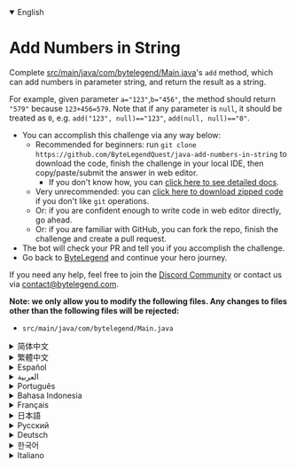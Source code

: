 <details open='true'>
<summary>English</summary>

# Add Numbers in String

Complete [src/main/java/com/bytelegend/Main.java](https://github.com/ByteLegendQuest/java-add-numbers-in-string/blob/main/src/main/java/com/bytelegend/Main.java)'s `add` method, which can add numbers in parameter string,
and return the result as a string.

For example, given parameter `a="123"`,`b="456"`, the method should return `"579"` because `123+456=579`.
Note that if any parameter is `null`, it should be treated as `0`, e.g. `add("123", null)=="123"`, `add(null, null)=="0"`.

- You can accomplish this challenge via any way below:
  - Recommended for beginners: run `git clone https://github.com/ByteLegendQuest/java-add-numbers-in-string` to download the code,
    finish the challenge in your local IDE, then copy/paste/submit the answer in web editor.
    - If you don't know how, you can [click here to see detailed docs](https://github.com/ByteLegendQuest/java-add-numbers-in-string/blob/main/docs/en/clone-and-import.md).
  - Very unrecommended: you can [click here to download zipped code](https://codeload.github.com/ByteLegendQuest/java-add-numbers-in-string/zip/refs/heads/main) if you don't like `git` operations.
  - Or: if you are confident enough to write code in web editor directly, go ahead.
  - Or: if you are familiar with GitHub, you can fork the repo, finish the challenge and create a pull request.
- The bot will check your PR and tell you if you accomplish the challenge.
- Go back to [ByteLegend](https://bytelegend.com) and continue your hero journey.

If you need any help, feel free to join the [Discord Community](https://discord.gg/35RreUUGWt) or contact us via [contact@bytelegend.com](mailto:contact@bytelegend.com).

**Note: we only allow you to modify the following files.
Any changes to files other than the following files will be rejected:**

- `src/main/java/com/bytelegend/Main.java`
</details>
<details>
<summary>简体中文</summary>

# 将字符串中的数字相加

实现[src/main/java/com/bytelegend/Main.java](https://github.com/ByteLegendQuest/java-add-numbers-in-string/blob/main/src/main/java/com/bytelegend/Main.java)中的`add`方法，使之能将参数字符串中的数字相加后返回。
例如，给定`a="123"`,`b="456"`，返回`"579"`，因为`123+456=579`
注意，若参数为`null`，则当作`0`处理，即`add("123", null)=="123"`, `add(null, null)=="0"`。

- 你可以使用以下任意一种方法完成挑战：
  - 初学者推荐：运行`git clone https://git.bytelegend.com/ByteLegendQuest/java-add-numbers-in-string`将代码下载到本地，在本地使用IDE调试完成后复制到网页编辑器里提交。
    - 如果你不知道怎么做，可以点击[这里查看详细文档](https://github.com/ByteLegendQuest/java-add-numbers-in-string/blob/main/docs/zh_hans/clone-and-import.md)。
  - 非常不推荐：如果你实在不喜欢`git`命令行操作，你可以[点击这里直接下载打包好的代码](https://ghcodeload.bytelegend.com/ByteLegendQuest/java-add-numbers-in-string/zip/refs/heads/main)。
  - 或者：如果你非常自信不需要下载代码到本地调试，可以使用网页编辑器直接提交。
  - 或者：如果你对GitHub非常熟悉，你可以fork仓库、完成挑战后，创建一个Pull Request。
- 机器人将会检查你的答案，告诉你你是否通过了挑战。
- 回到[字节传说](https://bytelegend.com)，然后继续你的英雄旅程。

如果你需要任何帮助，欢迎加入官方玩家QQ群（在[首页](https://bytelegend.com)右下角的`联系 & 关于`菜单里可以找到入群方式）或者[Discord社区](https://discord.gg/35RreUUGWt)，或email至[contact@bytelegend.com](mailto:contact@bytelegend.com)。

**注意：我们只允许您修改以下文件，任何对其他文件的修改都会被拒绝：**

- `src/main/java/com/bytelegend/Main.java`
</details>
<details>
<summary>繁體中文</summary>

<h1>在字符串中添加數字</h1><p>完成<a href="https://github.com/ByteLegendQuest/java-add-numbers-in-string/blob/main/src/main/java/com/bytelegend/Main.java" target="_blank">src/main/java/com/bytelegend/Main.java</a>的<code class="notranslate">add</code>方法，可以在參數字符串中添加數字，並將結果作為字符串返回。</p><p>例如，給定參數<code class="notranslate">a=&quot;123&quot;</code> , <code class="notranslate">b=&quot;456&quot;</code> ，該方法應該返回<code class="notranslate">&quot;579&quot;</code>因為<code class="notranslate">123+456=579</code> 。請注意，如果任何參數為<code class="notranslate">null</code> ，則應將其視為<code class="notranslate">0</code> ，例如<code class="notranslate">add(&quot;123&quot;, null)==&quot;123&quot;</code> ， <code class="notranslate">add(null, null)==&quot;0&quot;</code> 。</p><ul><li>您可以通過以下任何方式完成此挑戰：<ul><li>推薦給初學者：運行<code class="notranslate">git clone https://github.com/ByteLegendQuest/java-add-numbers-in-string</code>下載代碼，在本地 IDE 中完成挑戰，然後在網頁編輯器中復制/粘貼/提交答案.<ul><li>如果您不知道如何操作，可以<a href="https://github.com/ByteLegendQuest/java-add-numbers-in-string/blob/main/docs/en/clone-and-import.md" target="_blank">單擊此處查看詳細文檔</a>。</li></ul></li><li>非常不推薦：如果你不喜歡<code class="notranslate">git</code>操作，可以<a href="https://codeload.github.com/ByteLegendQuest/java-add-numbers-in-string/zip/refs/heads/main" target="_blank">點擊這裡下載壓縮代碼</a>。</li><li>或者：如果您有足夠的信心直接在 Web 編輯器中編寫代碼，請繼續。</li><li>或者：如果您熟悉 GitHub，您可以分叉存儲庫，完成挑戰並創建拉取請求。</li></ul></li><li>機器人會檢查你的 PR 並告訴你是否完成了挑戰。</li><li>回到<a href="https://bytelegend.com" target="_blank">ByteLegend</a>繼續你的英雄之旅。</li></ul><p>如果您需要任何幫助，請隨時加入<a href="https://discord.gg/35RreUUGWt" target="_blank">Discord 社區</a>或通過<a href="mailto:contact@bytelegend.com" target="_blank">contact@bytelegend.com</a>聯繫我們。</p><p><strong>注意：我們只允許您修改以下文件。對以下文件以外的文件的任何更改都將被拒絕：</strong></p><ul><li> <code class="notranslate">src/main/java/com/bytelegend/Main.java</code></li></ul></details>
<details>
<summary>Español</summary>

<h1>Agregar números en cadena</h1><p> Complete el método <code class="notranslate">add</code> de <a href="https://github.com/ByteLegendQuest/java-add-numbers-in-string/blob/main/src/main/java/com/bytelegend/Main.java" target="_blank">src/main/java/com/bytelegend/Main.java</a> , que puede agregar números en la cadena de parámetros y devolver el resultado como una cadena.</p><p> Por ejemplo, dado el parámetro <code class="notranslate">a=&quot;123&quot;</code> , <code class="notranslate">b=&quot;456&quot;</code> , el método debería devolver <code class="notranslate">&quot;579&quot;</code> porque <code class="notranslate">123+456=579</code> . Tenga en cuenta que si algún parámetro es <code class="notranslate">null</code> , debe tratarse como <code class="notranslate">0</code> , por ejemplo, <code class="notranslate">add(&quot;123&quot;, null)==&quot;123&quot;</code> , <code class="notranslate">add(null, null)==&quot;0&quot;</code> .</p><ul><li> Puede lograr este desafío de cualquier manera a continuación:<ul><li> Recomendado para principiantes: ejecute <code class="notranslate">git clone https://github.com/ByteLegendQuest/java-add-numbers-in-string</code> para descargar el código, finalice el desafío en su IDE local, luego copie/pegue/envíe la respuesta en el editor web .<ul><li> Si no sabe cómo hacerlo, puede <a href="https://github.com/ByteLegendQuest/java-add-numbers-in-string/blob/main/docs/en/clone-and-import.md" target="_blank">hacer clic aquí para ver los documentos detallados</a> .</li></ul></li><li> Muy poco recomendado: puede <a href="https://codeload.github.com/ByteLegendQuest/java-add-numbers-in-string/zip/refs/heads/main" target="_blank">hacer clic aquí para descargar el código comprimido</a> si no le gustan las operaciones de <code class="notranslate">git</code> .</li><li> O: si tiene la confianza suficiente para escribir código en el editor web directamente, adelante.</li><li> O: si está familiarizado con GitHub, puede bifurcar el repositorio, finalizar el desafío y crear una solicitud de incorporación de cambios.</li></ul></li><li> El bot verificará tu PR y te dirá si logras el desafío.</li><li> Regrese a <a href="https://bytelegend.com" target="_blank">ByteLegend</a> y continúe su viaje de héroe.</li></ul><p> Si necesita ayuda, no dude en unirse a la <a href="https://discord.gg/35RreUUGWt" target="_blank">comunidad de Discord</a> o contáctenos a través de <a href="mailto:contact@bytelegend.com" target="_blank">contact@bytelegend.com</a> .</p><p> <strong>Nota: solo le permitimos modificar los siguientes archivos. Cualquier cambio en los archivos que no sean los siguientes archivos será rechazado:</strong></p><ul><li> <code class="notranslate">src/main/java/com/bytelegend/Main.java</code></li></ul></details>
<details>
<summary>العربية</summary>

<h1 style=";text-align:right;direction:rtl">أضف أرقامًا في سلسلة</h1><p style=";text-align:right;direction:rtl"> أكمل <a href="https://github.com/ByteLegendQuest/java-add-numbers-in-string/blob/main/src/main/java/com/bytelegend/Main.java" target="_blank">src / main / java / com / bytelegend / Main.java</a> طريقة <code class="notranslate">add</code> ، والتي يمكنها إضافة أرقام في سلسلة المعلمات ، وإرجاع النتيجة كسلسلة.</p><p style=";text-align:right;direction:rtl"> على سبيل المثال ، معطى المعلمة <code class="notranslate">a=&quot;123&quot;</code> ، <code class="notranslate">b=&quot;456&quot;</code> ، يجب أن تُرجع الطريقة <code class="notranslate">&quot;579&quot;</code> لأن <code class="notranslate">123+456=579</code> . لاحظ أنه إذا كانت أي معلمة <code class="notranslate">null</code> ، فيجب معاملتها على أنها <code class="notranslate">0</code> ، على سبيل المثال <code class="notranslate">add(&quot;123&quot;, null)==&quot;123&quot;</code> ، <code class="notranslate">add(null, null)==&quot;0&quot;</code> .</p><ul style=";text-align:right;direction:rtl"><li style=";text-align:right;direction:rtl"> يمكنك إنجاز هذا التحدي بأي طريقة أدناه:<ul style=";text-align:right;direction:rtl"><li style=";text-align:right;direction:rtl"> موصى به للمبتدئين: قم بتشغيل <code class="notranslate">git clone https://github.com/ByteLegendQuest/java-add-numbers-in-string</code> لتنزيل الكود ، وإنهاء التحدي في IDE المحلي الخاص بك ، ثم نسخ / لصق / إرسال الإجابة في محرر الويب .<ul style=";text-align:right;direction:rtl"><li style=";text-align:right;direction:rtl"> إذا كنت لا تعرف كيف يمكنك <a href="https://github.com/ByteLegendQuest/java-add-numbers-in-string/blob/main/docs/en/clone-and-import.md" target="_blank">النقر هنا لمشاهدة المستندات التفصيلية</a> .</li></ul></li><li style=";text-align:right;direction:rtl"> غير موصى به على الإطلاق: يمكنك <a href="https://codeload.github.com/ByteLegendQuest/java-add-numbers-in-string/zip/refs/heads/main" target="_blank">النقر هنا لتنزيل رمز مضغوط</a> إذا كنت لا تحب عمليات <code class="notranslate">git</code> .</li><li style=";text-align:right;direction:rtl"> أو: إذا كنت واثقًا بدرجة كافية من كتابة التعليمات البرمجية في محرر الويب مباشرةً ، فابدأ.</li><li style=";text-align:right;direction:rtl"> أو: إذا كنت معتادًا على GitHub ، فيمكنك تفرع الريبو وإنهاء التحدي وإنشاء طلب سحب.</li></ul></li><li style=";text-align:right;direction:rtl"> سيتحقق الروبوت من العلاقات العامة الخاصة بك ويخبرك إذا أنجزت التحدي.</li><li style=";text-align:right;direction:rtl"> ارجع إلى <a href="https://bytelegend.com" target="_blank">ByteLegend وتابع</a> رحلة بطلك.</li></ul><p style=";text-align:right;direction:rtl"> إذا كنت بحاجة إلى أي مساعدة ، فلا تتردد في الانضمام إلى <a href="https://discord.gg/35RreUUGWt" target="_blank">مجتمع Discord</a> أو الاتصال بنا عبر <a href="mailto:contact@bytelegend.com" target="_blank">contact@bytelegend.com</a> .</p><p style=";text-align:right;direction:rtl"> <strong>ملاحظة: نسمح لك فقط بتعديل الملفات التالية. سيتم رفض أي تغييرات يتم إجراؤها على الملفات بخلاف الملفات التالية:</strong></p><ul style=";text-align:right;direction:rtl"><li style=";text-align:right;direction:rtl"> <code class="notranslate">src/main/java/com/bytelegend/Main.java</code></li></ul></details>
<details>
<summary>Português</summary>

<h1>Adicionar números na string</h1><p> Complete o método <code class="notranslate">add</code> de <a href="https://github.com/ByteLegendQuest/java-add-numbers-in-string/blob/main/src/main/java/com/bytelegend/Main.java" target="_blank">src/main/java/com/bytelegend/Main.java</a> , que pode adicionar números na string de parâmetro e retornar o resultado como uma string.</p><p> Por exemplo, dado o parâmetro <code class="notranslate">a=&quot;123&quot;</code> , <code class="notranslate">b=&quot;456&quot;</code> , o método deve retornar <code class="notranslate">&quot;579&quot;</code> porque <code class="notranslate">123+456=579</code> . Observe que, se algum parâmetro for <code class="notranslate">null</code> , ele deve ser tratado como <code class="notranslate">0</code> , por exemplo, <code class="notranslate">add(&quot;123&quot;, null)==&quot;123&quot;</code> , <code class="notranslate">add(null, null)==&quot;0&quot;</code> .</p><ul><li> Você pode realizar este desafio de qualquer maneira abaixo:<ul><li> Recomendado para iniciantes: execute <code class="notranslate">git clone https://github.com/ByteLegendQuest/java-add-numbers-in-string</code> para baixar o código, conclua o desafio em seu IDE local e copie/cole/envie a resposta no editor da web .<ul><li> Se você não sabe como, você pode <a href="https://github.com/ByteLegendQuest/java-add-numbers-in-string/blob/main/docs/en/clone-and-import.md" target="_blank">clicar aqui para ver documentos detalhados</a> .</li></ul></li><li> Muito não recomendado: você pode <a href="https://codeload.github.com/ByteLegendQuest/java-add-numbers-in-string/zip/refs/heads/main" target="_blank">clicar aqui para baixar o código zipado</a> se não gostar das operações do <code class="notranslate">git</code> .</li><li> Ou: se você estiver confiante o suficiente para escrever código diretamente no editor da web, vá em frente.</li><li> Ou: se você estiver familiarizado com o GitHub, você pode bifurcar o repositório, terminar o desafio e criar uma solicitação de pull.</li></ul></li><li> O bot verificará seu PR e informará se você cumprir o desafio.</li><li> Volte para <a href="https://bytelegend.com" target="_blank">ByteLegend</a> e continue sua jornada de herói.</li></ul><p> Se precisar de ajuda, sinta-se à vontade para se juntar à <a href="https://discord.gg/35RreUUGWt" target="_blank">Comunidade Discord</a> ou entre em contato conosco via <a href="mailto:contact@bytelegend.com" target="_blank">contact@bytelegend.com</a> .</p><p> <strong>Nota: só permitimos que você modifique os seguintes arquivos. Quaisquer alterações em arquivos que não sejam os arquivos a seguir serão rejeitadas:</strong></p><ul><li> <code class="notranslate">src/main/java/com/bytelegend/Main.java</code></li></ul></details>
<details>
<summary>Bahasa Indonesia</summary>

<h1>Tambahkan Angka dalam String</h1><p> Lengkapi metode <code class="notranslate">add</code> <a href="https://github.com/ByteLegendQuest/java-add-numbers-in-string/blob/main/src/main/java/com/bytelegend/Main.java" target="_blank">src/main/java/com/bytelegend/Main.java</a> , yang dapat menambahkan angka dalam string parameter, dan mengembalikan hasilnya sebagai string.</p><p> Misalnya, diberikan parameter <code class="notranslate">a=&quot;123&quot;</code> , <code class="notranslate">b=&quot;456&quot;</code> , metode harus mengembalikan <code class="notranslate">&quot;579&quot;</code> karena <code class="notranslate">123+456=579</code> . Perhatikan bahwa jika ada parameter <code class="notranslate">null</code> , itu harus diperlakukan sebagai <code class="notranslate">0</code> , misalnya <code class="notranslate">add(&quot;123&quot;, null)==&quot;123&quot;</code> , <code class="notranslate">add(null, null)==&quot;0&quot;</code> .</p><ul><li> Anda dapat menyelesaikan tantangan ini melalui cara apa pun di bawah ini:<ul><li> Direkomendasikan untuk pemula: jalankan <code class="notranslate">git clone https://github.com/ByteLegendQuest/java-add-numbers-in-string</code> untuk mengunduh kode, selesaikan tantangan di IDE lokal Anda, lalu salin/tempel/kirim jawabannya di editor web .<ul><li> Jika Anda tidak tahu caranya, Anda dapat <a href="https://github.com/ByteLegendQuest/java-add-numbers-in-string/blob/main/docs/en/clone-and-import.md" target="_blank">mengklik di sini untuk melihat dokumen terperinci</a> .</li></ul></li><li> Sangat tidak direkomendasikan: Anda dapat <a href="https://codeload.github.com/ByteLegendQuest/java-add-numbers-in-string/zip/refs/heads/main" target="_blank">mengklik di sini untuk mengunduh kode zip</a> jika Anda tidak menyukai operasi <code class="notranslate">git</code> .</li><li> Atau: jika Anda cukup percaya diri untuk menulis kode di editor web secara langsung, silakan.</li><li> Atau: jika Anda terbiasa dengan GitHub, Anda dapat melakukan fork repo, menyelesaikan tantangan, dan membuat permintaan tarik.</li></ul></li><li> Bot akan memeriksa PR Anda dan memberi tahu Anda jika Anda menyelesaikan tantangan.</li><li> Kembali ke <a href="https://bytelegend.com" target="_blank">ByteLegend</a> dan lanjutkan perjalanan pahlawan Anda.</li></ul><p> Jika Anda memerlukan bantuan, jangan ragu untuk bergabung dengan <a href="https://discord.gg/35RreUUGWt" target="_blank">Komunitas Discord</a> atau hubungi kami melalui <a href="mailto:contact@bytelegend.com" target="_blank">contact@bytelegend.com</a> .</p><p> <strong>Catatan: kami hanya mengizinkan Anda untuk mengubah file berikut. Setiap perubahan pada file selain file berikut akan ditolak:</strong></p><ul><li> <code class="notranslate">src/main/java/com/bytelegend/Main.java</code></li></ul></details>
<details>
<summary>Français</summary>

<h1>Ajouter des nombres dans la chaîne</h1><p> Complétez la méthode <code class="notranslate">add</code> de <a href="https://github.com/ByteLegendQuest/java-add-numbers-in-string/blob/main/src/main/java/com/bytelegend/Main.java" target="_blank">src/main/java/com/bytelegend/Main.java</a> , qui peut ajouter des nombres dans la chaîne de paramètres et renvoyer le résultat sous forme de chaîne.</p><p> Par exemple, étant donné le paramètre <code class="notranslate">a=&quot;123&quot;</code> , <code class="notranslate">b=&quot;456&quot;</code> , la méthode doit renvoyer <code class="notranslate">&quot;579&quot;</code> car <code class="notranslate">123+456=579</code> . Notez que si un paramètre est <code class="notranslate">null</code> , il doit être traité comme <code class="notranslate">0</code> , par exemple <code class="notranslate">add(&quot;123&quot;, null)==&quot;123&quot;</code> , <code class="notranslate">add(null, null)==&quot;0&quot;</code> .</p><ul><li> Vous pouvez accomplir ce défi de n&#39;importe quelle manière ci-dessous:<ul><li> Recommandé pour les débutants : exécutez <code class="notranslate">git clone https://github.com/ByteLegendQuest/java-add-numbers-in-string</code> pour télécharger le code, terminez le défi dans votre IDE local, puis copiez/collez/soumettez la réponse dans l&#39;éditeur Web .<ul><li> Si vous ne savez pas comment faire, vous pouvez <a href="https://github.com/ByteLegendQuest/java-add-numbers-in-string/blob/main/docs/en/clone-and-import.md" target="_blank">cliquer ici pour voir la documentation détaillée</a> .</li></ul></li><li> Très déconseillé : vous pouvez <a href="https://codeload.github.com/ByteLegendQuest/java-add-numbers-in-string/zip/refs/heads/main" target="_blank">cliquer ici pour télécharger le code compressé</a> si vous n&#39;aimez pas les opérations <code class="notranslate">git</code> .</li><li> Ou : si vous êtes suffisamment confiant pour écrire du code directement dans l&#39;éditeur Web, continuez.</li><li> Ou : si vous êtes familier avec GitHub, vous pouvez bifurquer le dépôt, terminer le défi et créer une demande d&#39;extraction.</li></ul></li><li> Le bot vérifiera votre PR et vous dira si vous accomplissez le défi.</li><li> Retournez à <a href="https://bytelegend.com" target="_blank">ByteLegend</a> et continuez votre voyage de héros.</li></ul><p> Si vous avez besoin d&#39;aide, n&#39;hésitez pas à rejoindre la <a href="https://discord.gg/35RreUUGWt" target="_blank">communauté Discord</a> ou à nous contacter via <a href="mailto:contact@bytelegend.com" target="_blank">contact@bytelegend.com</a> .</p><p> <strong>Remarque : nous vous autorisons uniquement à modifier les fichiers suivants. Toute modification de fichiers autres que les fichiers suivants sera rejetée :</strong></p><ul><li> <code class="notranslate">src/main/java/com/bytelegend/Main.java</code></li></ul></details>
<details>
<summary>日本語</summary>

<h1>文字列に数値を追加する</h1><p><a href="https://github.com/ByteLegendQuest/java-add-numbers-in-string/blob/main/src/main/java/com/bytelegend/Main.java" target="_blank">src / main / java / com / bytelegend / Main.java</a>の<code class="notranslate">add</code>メソッドを完了します。このメソッドは、パラメーター文字列に数値を追加し、結果を文字列として返すことができます。</p><p>たとえば、パラメータ<code class="notranslate">a=&quot;123&quot;</code> 、 <code class="notranslate">b=&quot;456&quot;</code>の場合、 <code class="notranslate">123+456=579</code>であるため、メソッドは<code class="notranslate">&quot;579&quot;</code>を返す必要があります。パラメータが<code class="notranslate">null</code>の場合は、 <code class="notranslate">0</code>として扱う必要があることに注意してください。たとえば<code class="notranslate">add(&quot;123&quot;, null)==&quot;123&quot;</code> 、 <code class="notranslate">add(null, null)==&quot;0&quot;</code>なります。</p><ul><li>この課題は、以下のいずれかの方法で達成できます。<ul><li>初心者に推奨： <code class="notranslate">git clone https://github.com/ByteLegendQuest/java-add-numbers-in-string</code>を実行してコードをダウンロードし、ローカルIDEでチャレンジを終了してから、Webエディターで回答をコピー/貼り付け/送信します。<ul><li>方法がわからない場合は、 <a href="https://github.com/ByteLegendQuest/java-add-numbers-in-string/blob/main/docs/en/clone-and-import.md" target="_blank">ここをクリックして詳細なドキュメントを参照してください</a>。</li></ul></li><li>非常に推奨されていません<code class="notranslate">git</code>操作が気に入らない場合は、 <a href="https://codeload.github.com/ByteLegendQuest/java-add-numbers-in-string/zip/refs/heads/main" target="_blank">ここをクリックしてzipコードをダウンロード</a>できます。</li><li>または：Webエディターで直接コードを記述できる自信がある場合は、先に進んでください。</li><li>または：GitHubに精通している場合は、リポジトリをフォークしてチャレンジを終了し、プルリクエストを作成できます。</li></ul></li><li>ボットはPRをチェックし、チャレンジを達成したかどうかを通知します。</li><li> <a href="https://bytelegend.com" target="_blank">ByteLegend</a>に戻り、ヒーローの旅を続けてください。</li></ul><p>ヘルプが必要な場合は、 <a href="https://discord.gg/35RreUUGWt" target="_blank">Discordコミュニティ</a>に参加するか、contact <a href="mailto:contact@bytelegend.com" target="_blank">@bytelegend.com</a>からお問い合わせください。</p><p><strong>注：変更できるのは次のファイルのみです。次のファイル以外のファイルへの変更は拒否されます。</strong></p><ul><li> <code class="notranslate">src/main/java/com/bytelegend/Main.java</code></li></ul></details>
<details>
<summary>Русский</summary>

<h1>Добавить числа в строку</h1><p> Завершите метод <code class="notranslate">add</code> <a href="https://github.com/ByteLegendQuest/java-add-numbers-in-string/blob/main/src/main/java/com/bytelegend/Main.java" target="_blank">src/main/java/com/bytelegend/Main.java</a> , который может добавлять числа в строку параметров и возвращать результат в виде строки.</p><p> Например, при заданном параметре <code class="notranslate">a=&quot;123&quot;</code> , <code class="notranslate">b=&quot;456&quot;</code> метод должен вернуть <code class="notranslate">&quot;579&quot;</code> , потому что <code class="notranslate">123+456=579</code> . Обратите внимание, что если какой-либо параметр имеет <code class="notranslate">null</code> , его следует рассматривать как <code class="notranslate">0</code> , например, <code class="notranslate">add(&quot;123&quot;, null)==&quot;123&quot;</code> , <code class="notranslate">add(null, null)==&quot;0&quot;</code> .</p><ul><li> Вы можете выполнить эту задачу любым способом, указанным ниже:<ul><li> Рекомендуется для начинающих: запустите <code class="notranslate">git clone https://github.com/ByteLegendQuest/java-add-numbers-in-string</code> , чтобы загрузить код, завершите задание в локальной среде IDE, затем скопируйте/вставьте/отправьте ответ в веб-редакторе. .<ul><li> Если вы не знаете, как это сделать, вы можете <a href="https://github.com/ByteLegendQuest/java-add-numbers-in-string/blob/main/docs/en/clone-and-import.md" target="_blank">щелкнуть здесь, чтобы просмотреть подробную документацию</a> .</li></ul></li><li> Крайне не рекомендуется: вы можете <a href="https://codeload.github.com/ByteLegendQuest/java-add-numbers-in-string/zip/refs/heads/main" target="_blank">нажать здесь, чтобы загрузить заархивированный код</a> , если вам не нравятся операции <code class="notranslate">git</code> .</li><li> Или: если вы достаточно уверены, чтобы писать код напрямую в веб-редакторе, вперед.</li><li> Или: если вы знакомы с GitHub, вы можете разветвить репозиторий, выполнить задание и создать запрос на включение.</li></ul></li><li> Бот проверит ваш PR и сообщит, выполнили ли вы задание.</li><li> Вернитесь в <a href="https://bytelegend.com" target="_blank">ByteLegend</a> и продолжайте свое героическое путешествие.</li></ul><p> Если вам нужна помощь, присоединяйтесь к <a href="https://discord.gg/35RreUUGWt" target="_blank">сообществу Discord</a> или свяжитесь с нами по <a href="mailto:contact@bytelegend.com" target="_blank">адресу contact@bytelegend.com</a> .</p><p> <strong>Примечание: мы разрешаем вам изменять только следующие файлы. Любые изменения в файлах, кроме следующих файлов, будут отклонены:</strong></p><ul><li> <code class="notranslate">src/main/java/com/bytelegend/Main.java</code></li></ul></details>
<details>
<summary>Deutsch</summary>

<h1>Zahlen in Zeichenfolge hinzufügen</h1><p> Vervollständigen Sie die Methode <code class="notranslate">add</code> von <a href="https://github.com/ByteLegendQuest/java-add-numbers-in-string/blob/main/src/main/java/com/bytelegend/Main.java" target="_blank">src/main/java/com/bytelegend/Main.java</a> , die Zahlen in die Parameterzeichenfolge einfügen und das Ergebnis als Zeichenfolge zurückgeben kann.</p><p> Beispielsweise sollte die Methode bei gegebenem Parameter <code class="notranslate">a=&quot;123&quot;</code> , <code class="notranslate">b=&quot;456&quot;</code> <code class="notranslate">&quot;579&quot;</code> zurückgeben, weil <code class="notranslate">123+456=579</code> . Beachten Sie, dass wenn ein Parameter <code class="notranslate">null</code> ist, er als <code class="notranslate">0</code> behandelt werden sollte, z. B. <code class="notranslate">add(&quot;123&quot;, null)==&quot;123&quot;</code> , <code class="notranslate">add(null, null)==&quot;0&quot;</code> .</p><ul><li> Sie können diese Herausforderung auf eine der folgenden Arten meistern:<ul><li> Empfohlen für Anfänger: Führen Sie <code class="notranslate">git clone https://github.com/ByteLegendQuest/java-add-numbers-in-string</code> aus, um den Code herunterzuladen, beenden Sie die Herausforderung in Ihrer lokalen IDE und kopieren/fügen Sie dann die Antwort im Web-Editor ein/übermitteln Sie sie .<ul><li> Wenn Sie nicht wissen, wie, können <a href="https://github.com/ByteLegendQuest/java-add-numbers-in-string/blob/main/docs/en/clone-and-import.md" target="_blank">Sie hier klicken, um detaillierte Dokumente anzuzeigen</a> .</li></ul></li><li> Sehr nicht zu empfehlen: Sie können <a href="https://codeload.github.com/ByteLegendQuest/java-add-numbers-in-string/zip/refs/heads/main" target="_blank">hier klicken, um den gezippten Code herunterzuladen,</a> wenn Sie <code class="notranslate">git</code> -Operationen nicht mögen.</li><li> Oder: Wenn Sie sicher genug sind, Code direkt im Web-Editor zu schreiben, fahren Sie fort.</li><li> Oder: Wenn Sie sich mit GitHub auskennen, können Sie das Repo forken, die Challenge beenden und einen Pull-Request erstellen.</li></ul></li><li> Der Bot überprüft Ihre PR und teilt Ihnen mit, ob Sie die Herausforderung meistern.</li><li> Gehen Sie zurück zu <a href="https://bytelegend.com" target="_blank">ByteLegend</a> und setzen Sie Ihre Heldenreise fort.</li></ul><p> Wenn Sie Hilfe benötigen, können Sie sich gerne der <a href="https://discord.gg/35RreUUGWt" target="_blank">Discord Community</a> anschließen oder uns über <a href="mailto:contact@bytelegend.com" target="_blank">contact@bytelegend.com kontaktieren</a> .</p><p> <strong>Hinweis: Wir erlauben Ihnen nur, die folgenden Dateien zu ändern. Alle Änderungen an anderen Dateien als den folgenden Dateien werden abgelehnt:</strong></p><ul><li> <code class="notranslate">src/main/java/com/bytelegend/Main.java</code></li></ul></details>
<details>
<summary>한국어</summary>

<h1>문자열에 숫자 추가</h1><p> 매개변수 문자열에 숫자를 추가할 수 있는 <a href="https://github.com/ByteLegendQuest/java-add-numbers-in-string/blob/main/src/main/java/com/bytelegend/Main.java" target="_blank">src/main/java/com/bytelegend/Main.java</a> 의 <code class="notranslate">add</code> 메소드를 완료하고 결과를 문자열로 반환합니다.</p><p> 예를 들어 매개변수 <code class="notranslate">a=&quot;123&quot;</code> , <code class="notranslate">b=&quot;456&quot;</code> 가 주어지면 <code class="notranslate">123+456=579</code> 이므로 메서드는 <code class="notranslate">&quot;579&quot;</code> 를 반환해야 합니다. 매개변수가 <code class="notranslate">null</code> <code class="notranslate">0</code> 으로 처리되어야 합니다(예: <code class="notranslate">add(&quot;123&quot;, null)==&quot;123&quot;</code> , <code class="notranslate">add(null, null)==&quot;0&quot;</code> .</p><ul><li> 아래 방법을 통해 이 챌린지를 완료할 수 있습니다.<ul><li> 초보자를 위한 권장 사항: <code class="notranslate">git clone https://github.com/ByteLegendQuest/java-add-numbers-in-string</code> 을 실행하여 코드를 다운로드하고 로컬 IDE에서 챌린지를 완료한 다음 웹 편집기에서 답변을 복사/붙여넣기/제출합니다. .<ul><li> 방법을 모르는 경우 <a href="https://github.com/ByteLegendQuest/java-add-numbers-in-string/blob/main/docs/en/clone-and-import.md" target="_blank">여기를 클릭하여 자세한 문서를 볼</a> 수 있습니다.</li></ul></li><li> 매우 권장하지 않음: <code class="notranslate">git</code> 작업이 마음에 들지 않으면 <a href="https://codeload.github.com/ByteLegendQuest/java-add-numbers-in-string/zip/refs/heads/main" target="_blank">여기를 클릭하여 압축 코드를 다운로드</a> 할 수 있습니다.</li><li> 또는 웹 편집기에서 직접 코드를 작성할 만큼 자신이 있다면 계속 진행하십시오.</li><li> 또는 GitHub에 익숙하다면 리포지토리를 분기하고 챌린지를 완료하고 풀 요청을 생성할 수 있습니다.</li></ul></li><li> 봇은 PR을 확인하고 도전 과제를 달성했는지 알려줍니다.</li><li> <a href="https://bytelegend.com" target="_blank">ByteLegend</a> 로 돌아가 영웅 여정을 계속하세요.</li></ul><p> 도움이 필요하면 언제든지 <a href="https://discord.gg/35RreUUGWt" target="_blank">Discord 커뮤니티</a> 에 가입하거나 <a href="mailto:contact@bytelegend.com" target="_blank">contact@bytelegend.com</a> 을 통해 문의하세요.</p><p> <strong>참고: 다음 파일만 수정할 수 있습니다. 다음 파일 이외의 파일에 대한 변경 사항은 거부됩니다.</strong></p><ul><li> <code class="notranslate">src/main/java/com/bytelegend/Main.java</code></li></ul></details>
<details>
<summary>Italiano</summary>

<h1>Aggiungi numeri nella stringa</h1><p> Completa il metodo <code class="notranslate">add</code> di <a href="https://github.com/ByteLegendQuest/java-add-numbers-in-string/blob/main/src/main/java/com/bytelegend/Main.java" target="_blank">src/main/java/com/bytelegend/Main.java</a> , che può aggiungere numeri nella stringa del parametro e restituire il risultato come stringa.</p><p> Ad esempio, dato il parametro <code class="notranslate">a=&quot;123&quot;</code> , <code class="notranslate">b=&quot;456&quot;</code> , il metodo dovrebbe restituire <code class="notranslate">&quot;579&quot;</code> perché <code class="notranslate">123+456=579</code> . Nota che se un parametro è <code class="notranslate">null</code> , dovrebbe essere trattato come <code class="notranslate">0</code> , ad esempio <code class="notranslate">add(&quot;123&quot;, null)==&quot;123&quot;</code> , <code class="notranslate">add(null, null)==&quot;0&quot;</code> .</p><ul><li> Puoi portare a termine questa sfida in qualsiasi modo di seguito:<ul><li> Consigliato per i principianti: esegui <code class="notranslate">git clone https://github.com/ByteLegendQuest/java-add-numbers-in-string</code> per scaricare il codice, completa la sfida nel tuo IDE locale, quindi copia/incolla/invia la risposta nell&#39;editor web .<ul><li> Se non sai come fare, puoi fare <a href="https://github.com/ByteLegendQuest/java-add-numbers-in-string/blob/main/docs/en/clone-and-import.md" target="_blank">clic qui per visualizzare i documenti dettagliati</a> .</li></ul></li><li> Molto sconsigliato: puoi fare <a href="https://codeload.github.com/ByteLegendQuest/java-add-numbers-in-string/zip/refs/heads/main" target="_blank">clic qui per scaricare il codice zippato</a> se non ti piacciono le operazioni <code class="notranslate">git</code> .</li><li> Oppure: se sei abbastanza sicuro da scrivere il codice direttamente nell&#39;editor web, vai avanti.</li><li> Oppure: se hai familiarità con GitHub, puoi eseguire il fork del repository, completare la sfida e creare una richiesta pull.</li></ul></li><li> Il bot controllerà il tuo PR e ti dirà se hai superato la sfida.</li><li> Torna a <a href="https://bytelegend.com" target="_blank">ByteLegend</a> e continua il tuo viaggio da eroe.</li></ul><p> Se hai bisogno di aiuto, unisciti alla <a href="https://discord.gg/35RreUUGWt" target="_blank">community di Discord</a> o contattaci tramite <a href="mailto:contact@bytelegend.com" target="_blank">contact@bytelegend.com</a> .</p><p> <strong>Nota: ti permettiamo solo di modificare i seguenti file. Eventuali modifiche ai file diversi dai seguenti file verranno rifiutate:</strong></p><ul><li> <code class="notranslate">src/main/java/com/bytelegend/Main.java</code></li></ul></details>